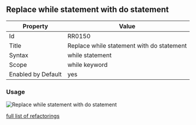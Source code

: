 ## Replace while statement with do statement

Property | Value
--- | --- 
Id | RR0150
Title | Replace while statement with do statement
Syntax | while statement
Scope | while keyword
Enabled by Default | yes

### Usage

![Replace while statement with do statement](../../images/refactorings/ReplaceWhileStatementWithDoStatement.png)

[full list of refactorings](Refactorings.md)
